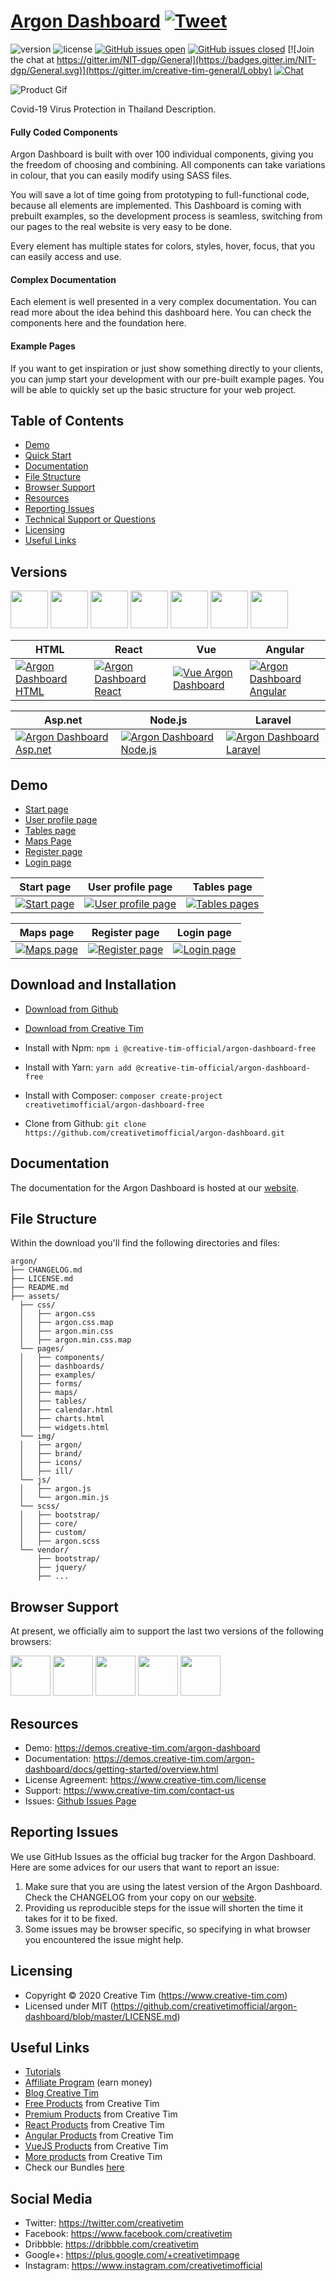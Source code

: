 # [Argon Dashboard](https://www.creative-tim.com/product/argon-dashboard) [![Tweet](https://img.shields.io/twitter/url/http/shields.io.svg?style=social&logo=twitter)]()


 ![version](https://img.shields.io/badge/version-1.2.0-blue.svg)  ![license](https://img.shields.io/badge/license-MIT-blue.svg) [![GitHub issues open](https://img.shields.io/github/issues/creativetimofficial/argon-dashboard/issues.svg?maxAge=2592000)](https://github.com/creativetimofficial/argon-dashboard/issues?q=is%3Aopen+is%3Aissue) [![GitHub issues closed](https://img.shields.io/github/issues-closed-raw/creativetimofficial/argon-dashboard/issues.svg?maxAge=2592000)](https://github.com/creativetimofficial/argon-dashboard/issues?q=is%3Aissue+is%3Aclosed) [![Join the chat at https://gitter.im/NIT-dgp/General](https://badges.gitter.im/NIT-dgp/General.svg)](https://gitter.im/creative-tim-general/Lobby) [![Chat](https://img.shields.io/badge/chat-on%20discord-7289da.svg)](https://discord.gg/E4aHAQy)

![Product Gif](https://s3.amazonaws.com/creativetim_bucket/products/96/original/opt_ad_thumbnail.jpg)


Covid-19 Virus Protection in Thailand Description.


#### Fully Coded Components

Argon Dashboard is built with over 100 individual components, giving you the freedom of choosing and combining. All components can take variations in colour, that you can easily modify using SASS files.

You will save a lot of time going from prototyping to full-functional code, because all elements are implemented. This Dashboard is coming with prebuilt examples, so the development process is seamless, switching from our pages to the real website is very easy to be done.

Every element has multiple states for colors, styles, hover, focus, that you can easily access and use.

#### Complex Documentation

Each element is well presented in a very complex documentation. You can read more about the idea behind this dashboard here. You can check the components here and the foundation here.

#### Example Pages

If you want to get inspiration or just show something directly to your clients, you can jump start your development with our pre-built example pages. You will be able to quickly set up the basic structure for your web project.

## Table of Contents

* [Demo](#demo)
* [Quick Start](#quick-start)
* [Documentation](#documentation)
* [File Structure](#file-structure)
* [Browser Support](#browser-support)
* [Resources](#resources)
* [Reporting Issues](#reporting-issues)
* [Technical Support or Questions](#technical-support-or-questions)
* [Licensing](#licensing)
* [Useful Links](#useful-links)



## Versions



[<img src="https://raw.githubusercontent.com/creativetimofficial/public-assets/master/logos/html-logo.jpg" width="60" height="60" />](https://www.creative-tim.com/product/argon-dashboard)
[<img src="https://raw.githubusercontent.com/creativetimofficial/public-assets/master/logos/react-logo.jpg" width="60" height="60" />](https://www.creative-tim.com/product/argon-dashboard-react)
[<img src="https://raw.githubusercontent.com/creativetimofficial/public-assets/master/logos/vue-logo.jpg" width="60" height="60" />](https://www.creative-tim.com/product/vue-argon-dashboard)
[<img src="https://raw.githubusercontent.com/creativetimofficial/public-assets/master/logos/angular-logo.jpg" width="60" height="60" />](https://www.creative-tim.com/product/argon-dashboard-angular)
[<img src="https://raw.githubusercontent.com/creativetimofficial/public-assets/master/logos/aspnet-logo.jpg" width="60" height="60" />](https://www.creative-tim.com/product/argon-dashboard-asp-net)
[<img src="https://raw.githubusercontent.com/creativetimofficial/public-assets/master/logos/nodejs-logo.jpg" width="60" height="60" />](https://www.creative-tim.com/product/argon-dashboard-nodejs)
[<img src="https://raw.githubusercontent.com/creativetimofficial/public-assets/master/logos/laravel_logo.png" width="60" height="60" />](https://www.creative-tim.com/product/argon-dashboard-laravel)



| HTML | React | Vue | Angular |
| --- | --- | --- | --- |
| [![Argon Dashboard HTML](https://raw.githubusercontent.com/creativetimofficial/public-assets/master/argon-dashboard/argon-dashboard.jpg)](https://www.creative-tim.com/product/argon-dashboard) | [![Argon Dashboard React](https://raw.githubusercontent.com/creativetimofficial/public-assets/master/argon-dashboard-react/argon-dashboard-react.jpg)](https://www.creative-tim.com/product/argon-dashboard-react) | [![Vue Argon Dashboard ](https://raw.githubusercontent.com/creativetimofficial/public-assets/master/vue-argon-dashboard/vue-argon-dashboard.jpg)](https://www.creative-tim.com/product/vue-argon-dashboard) | [![Argon Dashboard Angular](https://raw.githubusercontent.com/creativetimofficial/public-assets/master/argon-dashboard-angular/argon-dashboard-angular.jpg)](https://www.creative-tim.com/product/argon-dashboard-angular)

| Asp.net | Node.js | Laravel |
| --- | --- | --- |
| [![Argon Dashboard Asp.net](https://raw.githubusercontent.com/creativetimofficial/public-assets/master/argon-dashboard-aspnet/argon-dashboard-aspnet.jpg)](https://www.creative-tim.com/product/argon-dashboard-asp-net) | [![Argon Dashboard Node.js](https://raw.githubusercontent.com/creativetimofficial/public-assets/master/argon-dashboard-nodejs/argon-dashboard-nodejs.jpg)](https://www.creative-tim.com/product/argon-dashboard-nodejs) | [![Argon Dashboard Laravel](https://raw.githubusercontent.com/creativetimofficial/public-assets/master/argon-dashboard-laravel/argon-dashboard-laravel.jpg)](https://www.creative-tim.com/product/argon-dashboard-laravel) |






## Demo



- [Start page]()
- [User profile page]()
- [Tables page ]()
- [Maps Page]()
- [Register page]()
- [Login page]()


| Start page | User profile page | Tables page  |
| --- | --- | ---  |
| [![Start page](https://github.com/creativetimofficial/public-assets/blob/master/argon-dashboard/start-page.png?raw=true)](https://demos.creative-tim.com/argon-dashboard)  | [![User profile page](https://github.com/creativetimofficial/public-assets/blob/master/argon-dashboard/profile-page.png?raw=true)](https://demos.creative-tim.com/argon-dashboard/examples/profile.html)  | [![Tables pages](https://github.com/creativetimofficial/public-assets/blob/master/argon-dashboard/tables-page.png?raw=true)](https://demos.creative-tim.com/argon-dashboard/examples/tables.html)

| Maps page | Register page | Login page  |
| --- | --- | ---  |
| [![Maps page](https://github.com/creativetimofficial/public-assets/blob/master/argon-dashboard/maps-page.png?raw=true)](https://demos.creative-tim.com/argon-dashboard/examples/maps.html)  | [![Register page](https://github.com/creativetimofficial/public-assets/blob/master/argon-dashboard/register-page.png?raw=true)](https://demos.creative-tim.com/argon-dashboard/examples/register.html)  | [![Login page](https://github.com/creativetimofficial/public-assets/blob/master/argon-dashboard/login-page.png?raw=true)](https://demos.creative-tim.com/argon-dashboard/examples/login.html)





## Download and Installation

- [Download from Github](https://github.com/creativetimofficial/argon-dashboard/archive/master.zip)
- [Download from Creative Tim](https://www.creative-tim.com/product/argon-dashboard)


- Install with Npm: `npm i @creative-tim-official/argon-dashboard-free`

- Install with Yarn: `yarn add @creative-tim-official/argon-dashboard-free`

- Install with Composer: `composer create-project creativetimofficial/argon-dashboard-free`

- Clone from Github: `git clone https://github.com/creativetimofficial/argon-dashboard.git`





## Documentation

The documentation for the Argon Dashboard is hosted at our [website](https://demos.creative-tim.com/argon-dashboard/docs/getting-started/overview.html).

## File Structure

Within the download you'll find the following directories and files:

```
argon/
├── CHANGELOG.md
├── LICENSE.md
├── README.md
├── assets/
  ├── css/
  │   ├── argon.css
  │   ├── argon.css.map
  │   ├── argon.min.css
  │   ├── argon.min.css.map
  └── pages/
  │   ├── components/
  │   ├── dashboards/
  │   ├── examples/
  │   ├── forms/
  │   ├── maps/
  │   ├── tables/
  │   ├── calendar.html
  │   ├── charts.html
  │   ├── widgets.html
  └── img/
  │   ├── argon/
  │   ├── brand/
  │   ├── icons/
  │   ├── ill/
  └── js/
  │   ├── argon.js
  │   └── argon.min.js
  └── scss/
  │   ├── bootstrap/
  │   ├── core/
  │   ├── custom/
  │   ├── argon.scss
  └── vendor/
      ├── bootstrap/
      ├── jquery/
      ├── ...

```

## Browser Support

At present, we officially aim to support the last two versions of the following browsers:

<img src="https://s3.amazonaws.com/creativetim_bucket/github/browser/chrome.png" width="64" height="64"> <img src="https://s3.amazonaws.com/creativetim_bucket/github/browser/firefox.png" width="64" height="64"> <img src="https://s3.amazonaws.com/creativetim_bucket/github/browser/edge.png" width="64" height="64"> <img src="https://s3.amazonaws.com/creativetim_bucket/github/browser/safari.png" width="64" height="64"> <img src="https://s3.amazonaws.com/creativetim_bucket/github/browser/opera.png" width="64" height="64">

## Resources



- Demo: <https://demos.creative-tim.com/argon-dashboard>
- Documentation: <https://demos.creative-tim.com/argon-dashboard/docs/getting-started/overview.html>
- License Agreement: <https://www.creative-tim.com/license>
- Support: <https://www.creative-tim.com/contact-us>
- Issues: [Github Issues Page](https://github.com/creativetimofficial/argon-dashboard/issues)

## Reporting Issues

We use GitHub Issues as the official bug tracker for the Argon Dashboard. Here are some advices for our users that want to report an issue:

1. Make sure that you are using the latest version of the Argon Dashboard. Check the CHANGELOG from your copy on our [website](https://www.creative-tim.com).
2. Providing us reproducible steps for the issue will shorten the time it takes for it to be fixed.
3. Some issues may be browser specific, so specifying in what browser you encountered the issue might help.

## Licensing


- Copyright &copy; 2020 Creative Tim (https://www.creative-tim.com)
- Licensed under MIT (https://github.com/creativetimofficial/argon-dashboard/blob/master/LICENSE.md)


## Useful Links

- [Tutorials](https://www.youtube.com/channel/UCVyTG4sCw-rOvB9oHkzZD1w)
- [Affiliate Program](https://www.creative-tim.com/affiliates/new?ref=mk-github-readme) (earn money)
- [Blog Creative Tim](http://blog.creative-tim.com/)
- [Free Products](https://www.creative-tim.com/bootstrap-themes/free?ref=mk-github-readme) from Creative Tim
- [Premium Products](https://www.creative-tim.com/bootstrap-themes/premium?ref=mk-github-readme) from Creative Tim
- [React Products](https://www.creative-tim.com/bootstrap-themes/react-themes?ref=mk-github-readme) from Creative Tim
- [Angular Products](https://www.creative-tim.com/bootstrap-themes/angular-themes?ref=mk-github-readme) from Creative Tim
- [VueJS Products](https://www.creative-tim.com/bootstrap-themes/vuejs-themes?ref=mk-github-readme) from Creative Tim
- [More products](https://www.creative-tim.com/bootstrap-themes?ref=mk-github-readme) from Creative Tim
- Check our Bundles [here](https://www.creative-tim.com/bundles?ref=mk-github-readme)

## Social Media

- Twitter: <https://twitter.com/creativetim>
- Facebook: <https://www.facebook.com/creativetim>
- Dribbble: <https://dribbble.com/creativetim>
- Google+: <https://plus.google.com/+creativetimpage>
- Instagram: <https://www.instagram.com/creativetimofficial>

